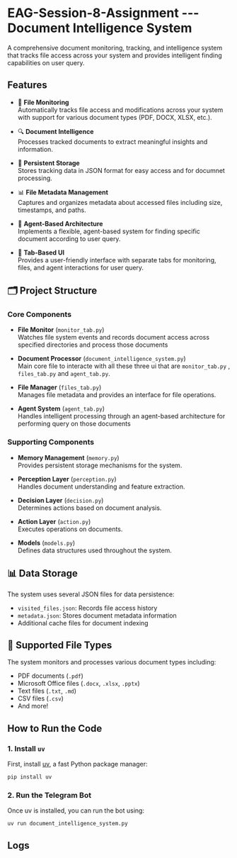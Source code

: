 # EAG-Session-8-Assignment     --- Document Intelligence System

A comprehensive document monitoring, tracking, and intelligence system that tracks file access across your system and provides intelligent finding capabilities on user query.

## Features

- 📁 **File Monitoring**  
  Automatically tracks file access and modifications across your system with support for various document types (PDF, DOCX, XLSX, etc.).

- 🔍 **Document Intelligence**  
  Processes tracked documents to extract meaningful insights and information.

- 💾 **Persistent Storage**  
  Stores tracking data in JSON format for easy access and for documnet processing.

- 📊 **File Metadata Management**  
  Captures and organizes metadata about accessed files including size, timestamps, and paths.

- 🧠 **Agent-Based Architecture**  
  Implements a flexible, agent-based system for finding specific document according to user query.

- 📱 **Tab-Based UI**  
  Provides a user-friendly interface with separate tabs for monitoring, files, and agent interactions for user query.

## 🗂️ Project Structure

### Core Components

- **File Monitor** (`monitor_tab.py`)  
  Watches file system events and records document access across specified directories and process those documents

- **Document Processor** (`document_intelligence_system.py`)  
  Main core file to interacte with all these three ui that are `monitor_tab.py` ,  `files_tab.py`  and `agent_tab.py`.

- **File Manager** (`files_tab.py`)  
  Manages file metadata and provides an interface for file operations.

- **Agent System** (`agent_tab.py`)  
  Handles intelligent processing through an agent-based architecture for performing query on those documents



### Supporting Components

- **Memory Management** (`memory.py`)  
  Provides persistent storage mechanisms for the system.

- **Perception Layer** (`perception.py`)  
  Handles document understanding and feature extraction.

- **Decision Layer** (`decision.py`)  
  Determines actions based on document analysis.

- **Action Layer** (`action.py`)  
  Executes operations on documents.

- **Models** (`models.py`)  
  Defines data structures used throughout the system.

## 📊 Data Storage

The system uses several JSON files for data persistence:

- `visited_files.json`: Records file access history
- `metadata.json`: Stores document metadata information
- Additional cache files for document indexing

## 🔮 Supported File Types

The system monitors and processes various document types including:

- PDF documents (`.pdf`)
- Microsoft Office files (`.docx`, `.xlsx`, `.pptx`)
- Text files (`.txt`, `.md`)
- CSV files (`.csv`)
- And more!

## How to Run the Code

### 1. Install `uv`

First, install [uv](https://github.com/astral-sh/uv), a fast Python package manager:

```bash
pip install uv
```
### 2.  Run the Telegram Bot

Once uv is installed, you can run the bot using:

```bash
uv run document_intelligence_system.py

```


## Logs
